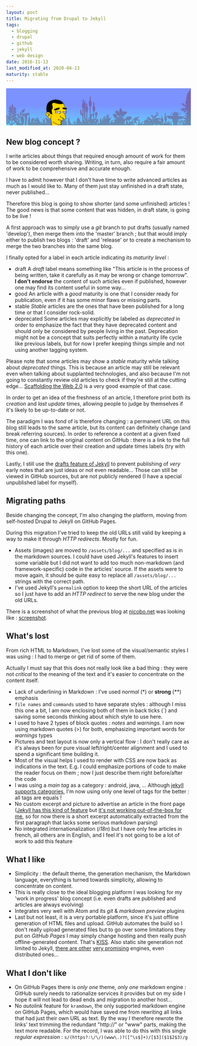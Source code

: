```yaml
---
layout: post
title: Migrating from Drupal to Jekyll
tags:
  - blogging
  - drupal
  - github
  - jekyll
  - web design
date: 2016-11-13
last_modified_at: 2020-04-13
maturity: stable
---
```


![Previous blog's banner background](/assets/blog/nicobo-landscape.png)

## New blog concept ?

I write articles about things that required enough amount of work for them to be considered worth sharing.
Writing, in turn, also require a fair amount of work to be comprehensive and accurate enough.

I have to admit however that I don’t have time to write advanced articles as much as I would like to.
Many of them just stay unfinished in a draft state, never published...

Therefore this blog is going to show shorter (and some unfinished) articles !
The good news is that some content that was hidden, in draft state, is going to be live !

A first approach was to simply use a *git* branch to put drafts (usually named 'develop'), then merge them into the 'master' branch ; but that would imply either to publish two blogs : 'draft' and 'release' or to create a mechanism to merge the two branches into the same blog.

I finally opted for a label in each article indicating its *maturity level* :

- <span class="post-header"><span class="post-meta"><span class="maturity-label maturity-draft">draft</span></span></span> A *draft* label means something like "This article is in the process of being written, take it carefully as it may be wrong or change tomorrow". **I don't endorse** the content of such articles even if published, however one may find its content useful in some way...
- <span class="post-header"><span class="post-meta"><span class="maturity-label maturity-good">good</span></span></span> An article with a *good* maturity is one that I consider ready for publication, even if it has some minor flaws or missing parts.
- <span class="post-header"><span class="post-meta"><span class="maturity-label maturity-stable">stable</span></span></span> *Stable* articles are the ones that have been published for a long time or that I consider rock-solid.
- <span class="post-header"><span class="post-meta"><span class="maturity-label maturity-deprecated">deprecated</span></span></span> Some articles may explicitly be labeled as *deprecated* in order to emphasize the fact that they have deprecated content and should only be considered by people living in the past. Deprecation might not be a concept that suits perfectly within a maturity life cycle like previous labels, but for now I prefer keeping things simple and not using another tagging system.

Please note that some articles may show a *stable* maturity while talking about *deprecated* things. This is because an article may still be relevant even when talking about supplanted technologies, and also because I'm not going to constantly review old articles to check if they're still at the cutting edge... [Scaffolding the Web 2.0](/articles/scaffolding-web-20) is a very good example of that case.

In order to get an idea of the freshness of an article, I therefore print both its *creation* and *last update* times, allowing people to judge by themselves if it's likely to be up-to-date or not.

The paradigm I was fond of is therefore changing : a permanent URL on this blog still leads to the same article, but its content can definitely change (and break referring sources). In order to reference a content at a given fixed time, one can link to the original content on GitHub : there is a link to the full history of each article over their creation and update times labels (try with this one).

Lastly, I still use the [drafts feature of Jekyll](https://jekyllrb.com/docs/drafts/) to prevent publishing of *very* early notes that are just ideas or not even readable... Those can still be viewed in GitHub sources, but are not publicly rendered (I have a special <span class="post-header"><span class="post-meta"><span class="maturity-label maturity-unpublished">unpublished</span></span></span> label for myself).


## Migrating paths

Beside changing the concept, I'm also changing the platform, moving from self-hosted Drupal to Jekyll on GitHub Pages.

During this migration I've tried to keep the old URLs still valid by keeping a way to make it through *HTTP redirects*. Mostly for fun.

- Assets (images) are moved to `/assets/blog/...` and specified as is in the markdown sources. I could have used Jekyll's features to insert some variable but I did not want to add too much non-markdown (and framework-specific) code in the articles' source. If the assets were to move again, it should be quite easy to replace all `/assets/blog/...` strings with the correct path.
- I've used Jekyll's `permalink` option to keep the short URL of the articles so I just have to add an *HTTP redirect* to serve the new blog under the old URLs.

There is a screenshot of what the previous blog at [nicobo.net](http://nicobo.net) was looking like : [screenshot](/assets/blog/screenshots/nicobo.net-screenshot-2019-10-26%2020-00-21.png).

## What's lost

From rich HTML to Markdown, I've lost some of the visual/semantic styles I was using : I had to merge or get rid of some of them.

Actually I must say that this does not really look like a bad thing : they were not *critical* to the meaning of the text and it's easier to concentrate on the content itself.

- Lack of underlining in Markdown : I've used *normal* (\*) or **strong** (\*\*) emphasis
- `file names` and `commands` used to have separate styles : although I miss this one a bit, I am now enclosing both of them in back ticks (\`) and saving some seconds thinking about which style to use here.
- I used to have 2 types of block quotes : *notes* and *warnings*. I am now using markdown quotes (>) for both, emphasizing important words for *warnings* types
- Pictures and text layout is now only a vertical flow : I don't really care as it's always been for pure visual left/right/center alignment and I used to spend a significant time building it.
- Most of the visual helps I used to render with CSS are now back as indications in the text. E.g. I could emphasize portions of code to make the reader focus on them ; now I just describe them right before/after the code
- I was using a *main tag* as a category : android, java, ... Although [jekyll supports categories](https://jekyllrb.com/docs/posts/#categories-and-tags), I'm now using only one level of tags for the better : all tags are equals !
- No custom excerpt and picture to advertise an article in the front page ([Jekyll has this kind of feature](https://jekyllrb.com/docs/posts/#post-excerpts) but [it's not working out-of-the-box for me](https://github.com/nicolabs/nicolabs.net/issues/14), so for now there is a short excerpt automatically extracted from the first paragraph that lacks some serious markdown parsing)
- No integrated internationalization (*i18n*) but I have only few articles in french, all others are in English, and I feel it's not going to be a lot of work to add this feature

## What I like

- Simplicity : the default theme, the generation mechanism, the Markdown language, everything is turned towards simplicity, allowing to concentrate on content.
- This is really close to the ideal blogging platform I was looking for my 'work in progress' blog concept (i.e. even drafts are published and articles are always evolving)
- Integrates very well with Atom and its *git* & *markdown preview* plugins
- Last but not least, it is a very portable platform, since it's just offline generation of HTML files and upload. GitHub automates the build so I don't really upload generated files but to go over some limitations they put on *GitHub Pages* I may simply change hosting and then really push offline-generated content. That's [KISS](https://en.wikipedia.org/wiki/KISS_principle). Also static site generation not limited to Jekyll, [there are other](https://blog.jim-nielsen.com/2018/choosing-a-static-site-generator/) [very promising](https://github.com/myles/awesome-static-generators#photography) engines, even distributed ones...

## What I don't like

- On GitHub Pages there is *only one* theme, *only one* markdown engine : GitHub surely needs to rationalize services it provides but on my side I hope it will not lead to dead ends and migration to another host...
- No *autolink* feature for `kramdown`, the only supported markdown engine on GitHub Pages, which would have saved me from rewriting all links that had just their own URL as text. By the way I therefore rewrote the links' text trimming the redundant "http://" or "www" parts, making the text more readable. For the record, I was able to do this with this single *regular expression* : `s/(https?:\/\/)(www\.)?([^\s$]+)/[$3]($1$2$3)/g`

